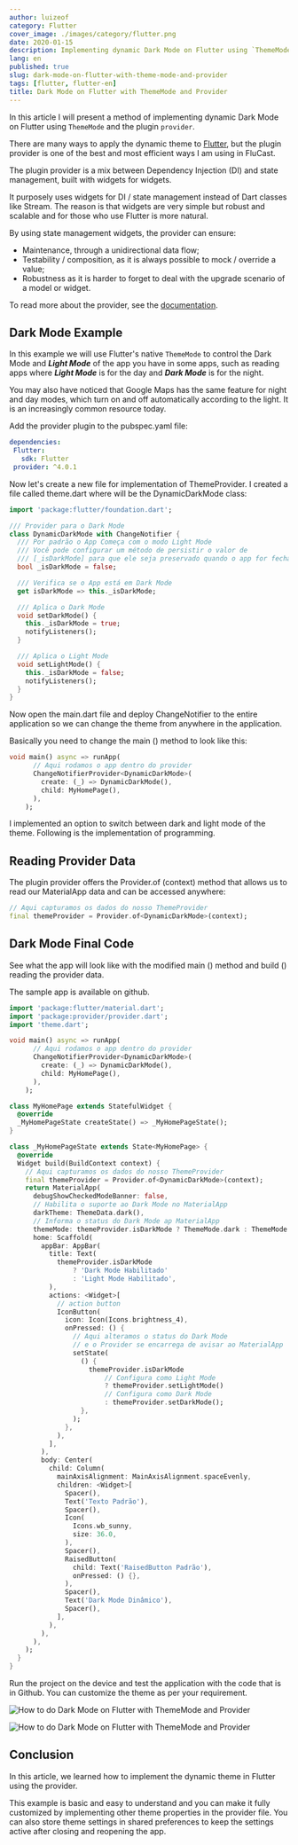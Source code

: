 ```yaml
---
author: luizeof
category: Flutter
cover_image: ./images/category/flutter.png
date: 2020-01-15
description: Implementing dynamic Dark Mode on Flutter using `ThemeMode` and the plugin `provider`.
lang: en
published: true
slug: dark-mode-on-flutter-with-theme-mode-and-provider
tags: [flutter, flutter-en]
title: Dark Mode on Flutter with ThemeMode and Provider
---
```


In this article I will present a method of implementing dynamic Dark Mode on Flutter using `ThemeMode` and the plugin `provider`.

There are many ways to apply the dynamic theme to [Flutter](/categories/flutter/), but the plugin provider is one of the best and most efficient ways I am using in FluCast.

The plugin provider is a mix between Dependency Injection (DI) and state management, built with widgets for widgets.

It purposely uses widgets for DI / state management instead of Dart classes like Stream. The reason is that widgets are very simple but robust and scalable and for those who use Flutter is more natural.

By using state management widgets, the provider can ensure:

- Maintenance, through a unidirectional data flow;
- Testability / composition, as it is always possible to mock / override a value;
- Robustness as it is harder to forget to deal with the upgrade scenario of a model or widget.

To read more about the provider, see the [documentation](https://pub.dev/packages/provider).

## Dark Mode Example

In this example we will use Flutter's native `ThemeMode` to control the Dark Mode and **_Light Mode_** of the app you have in some apps, such as reading apps where **_Light Mode_** is for the day and **_Dark Mode_** is for the night.

You may also have noticed that Google Maps has the same feature for night and day modes, which turn on and off automatically according to the light. It is an increasingly common resource today.

Add the provider plugin to the pubspec.yaml file:

```yaml
dependencies:
 Flutter:
   sdk: Flutter
 provider: ^4.0.1
```

Now let's create a new file for implementation of ThemeProvider. I created a file called theme.dart where will be the DynamicDarkMode class:

```dart
import 'package:flutter/foundation.dart';

/// Provider para o Dark Mode
class DynamicDarkMode with ChangeNotifier {
  /// Por padrão o App Começa com o modo Light Mode
  /// Você pode configurar um método de persistir o valor de
  /// [_isDarkMode] para que ele seja preservado quando o app for fechado
  bool _isDarkMode = false;

  /// Verifica se o App está em Dark Mode
  get isDarkMode => this._isDarkMode;

  /// Aplica o Dark Mode
  void setDarkMode() {
    this._isDarkMode = true;
    notifyListeners();
  }

  /// Aplica o Light Mode
  void setLightMode() {
    this._isDarkMode = false;
    notifyListeners();
  }
}
```

Now open the main.dart file and deploy ChangeNotifier to the entire application so we can change the theme from anywhere in the application.

Basically you need to change the main () method to look like this:

```dart
void main() async => runApp(
      // Aqui rodamos o app dentro do provider
      ChangeNotifierProvider<DynamicDarkMode>(
        create: (_) => DynamicDarkMode(),
        child: MyHomePage(),
      ),
    );
```

I implemented an option to switch between dark and light mode of the theme. Following is the implementation of programming.

## Reading Provider Data

The plugin provider offers the Provider.of (context) method that allows us to read our MaterialApp data and can be accessed anywhere:

```dart
// Aqui capturamos os dados do nosso ThemeProvider
final themeProvider = Provider.of<DynamicDarkMode>(context);
```

## Dark Mode Final Code

See what the app will look like with the modified main () method and build () reading the provider data.

The sample app is available on github.

```dart
import 'package:flutter/material.dart';
import 'package:provider/provider.dart';
import 'theme.dart';

void main() async => runApp(
      // Aqui rodamos o app dentro do provider
      ChangeNotifierProvider<DynamicDarkMode>(
        create: (_) => DynamicDarkMode(),
        child: MyHomePage(),
      ),
    );

class MyHomePage extends StatefulWidget {
  @override
  _MyHomePageState createState() => _MyHomePageState();
}

class _MyHomePageState extends State<MyHomePage> {
  @override
  Widget build(BuildContext context) {
    // Aqui capturamos os dados do nosso ThemeProvider
    final themeProvider = Provider.of<DynamicDarkMode>(context);
    return MaterialApp(
      debugShowCheckedModeBanner: false,
      // Habilita o suporte ao Dark Mode no MaterialApp
      darkTheme: ThemeData.dark(),
      // Informa o status do Dark Mode ap MaterialApp
      themeMode: themeProvider.isDarkMode ? ThemeMode.dark : ThemeMode.light,
      home: Scaffold(
        appBar: AppBar(
          title: Text(
            themeProvider.isDarkMode
                ? 'Dark Mode Habilitado'
                : 'Light Mode Habilitado',
          ),
          actions: <Widget>[
            // action button
            IconButton(
              icon: Icon(Icons.brightness_4),
              onPressed: () {
                // Aqui alteramos o status do Dark Mode
                // e o Provider se encarrega de avisar ao MaterialApp
                setState(
                  () {
                    themeProvider.isDarkMode
                        // Configura como Light Mode
                        ? themeProvider.setLightMode()
                        // Configura como Dark Mode
                        : themeProvider.setDarkMode();
                  },
                );
              },
            ),
          ],
        ),
        body: Center(
          child: Column(
            mainAxisAlignment: MainAxisAlignment.spaceEvenly,
            children: <Widget>[
              Spacer(),
              Text('Texto Padrão'),
              Spacer(),
              Icon(
                Icons.wb_sunny,
                size: 36.0,
              ),
              Spacer(),
              RaisedButton(
                child: Text('RaisedButton Padrão'),
                onPressed: () {},
              ),
              Spacer(),
              Text('Dark Mode Dinâmico'),
              Spacer(),
            ],
          ),
        ),
      ),
    );
  }
}
```

Run the project on the device and test the application with the code that is in Github. You can customize the theme as per your requirement.

![How to do Dark Mode on Flutter with ThemeMode and Provider](./images/2020/jan/flutter-light-mode.png)

![How to do Dark Mode on Flutter with ThemeMode and Provider](./images/2020/jan/flutter-dark-mode.png)

## Conclusion

In this article, we learned how to implement the dynamic theme in Flutter using the provider.

This example is basic and easy to understand and you can make it fully customized by implementing other theme properties in the provider file. You can also store theme settings in shared preferences to keep the settings active after closing and reopening the app.
